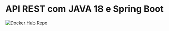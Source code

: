 # API REST com JAVA 18 e Spring Boot
[![Docker Hub Repo](https://img.shields.io/docker/pulls/rbribeiro/rest-with-spring-boot-erudio.svg)](https://hub.docker.com/repository/docker/rbribeiro/rest-with-spring-boot-erudio)
